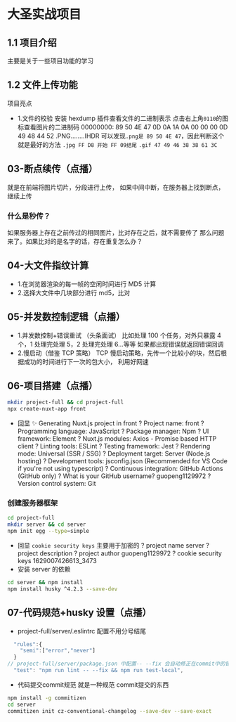 # 大圣实战项目

## 1.1 项目介绍

主要是关于一些项目功能的学习

## 1.2 文件上传功能

项目亮点

- 1.文件的校验
  安装 hexdump 插件查看文件的二进制表示
  点击右上角`0110`的图标查看图片的二进制码
  00000000: 89 50 4E 47 0D 0A 1A 0A 00 00 00 0D 49 48 44 52 .PNG........IHDR
  可以发现`.png是 89 50 4E 47`，因此判断这个就是最好的方法
  `.jpg FF D8 开始 FF 09结尾`
  `.gif 47 49 46 38 38 61 3C`

## 03-断点续传（点播）

就是在前端将图片切片，分段进行上传，
如果中间中断，在服务器上找到断点，继续上传

### 什么是秒传？

如果服务器上存在之前传过的相同图片，比对存在之后，就不需要传了
那么问题来了。如果比对的是名字的话，存在重复怎么办？

## 04-大文件指纹计算

- 1.在浏览器渲染的每一帧的空闲时间进行 MD5 计算
- 2.选择大文件中几块部分进行 md5，比对

## 05-并发数控制逻辑（点播）

- 1.并发数控制+错误重试 （头条面试）
  比如处理 100 个任务，对外只暴露 4 个，1 处理完处理 5，2 处理完处理 6...等等
  如果都出现错误就返回错误回调
- 2.慢启动（借鉴 TCP 策略）
  TCP 慢启动策略，先传一个比较小的块，然后根据成功的时间进行下一次的包大小，
  利用好网速

## 06-项目搭建（点播）

```bash
mkdir project-full && cd project-full
npx create-nuxt-app front
```

- 回显
  ✨ Generating Nuxt.js project in front
  ? Project name: front
  ? Programming language: JavaScript
  ? Package manager: Npm
  ? UI framework: Element
  ? Nuxt.js modules: Axios - Promise based HTTP client
  ? Linting tools: ESLint
  ? Testing framework: Jest
  ? Rendering mode: Universal (SSR / SSG)
  ? Deployment target: Server (Node.js hosting)
  ? Development tools: jsconfig.json (Recommended for VS Code if you're not using typescript)
  ? Continuous integration: GitHub Actions (GitHub only)
  ? What is your GitHub username? guopeng1129972
  ? Version control system: Git

### 创建服务器框架

```bash
cd project-full
mkdir server && cd server
npm init egg --type=simple
```

- 回显
  `cookie security keys` 主要用于加密的
  ? project name server
  ? project description
  ? project author guopeng1129972
  ? cookie security keys 1629007426613_3473
- 安装 server 的依赖

```bash
cd server && npm install
npm install husky ^4.2.3 --save-dev
```

## 07-代码规范+husky 设置（点播）

- project-full/server/.eslintrc
  配置不用分号结尾

```js
  "rules":{
    "semi":["error","never"]
  }
// project-full/server/package.json 中配置-- --fix 会自动修正在commit中的错误点
  "test": "npm run lint -- --fix && npm run test-local",
```
- 代码提交commit规范
就是一种规范 commit提交的东西
```bash
npm install -g commitizen
cd server
commitizen init cz-conventional-changelog --save-dev --save-exact
```
